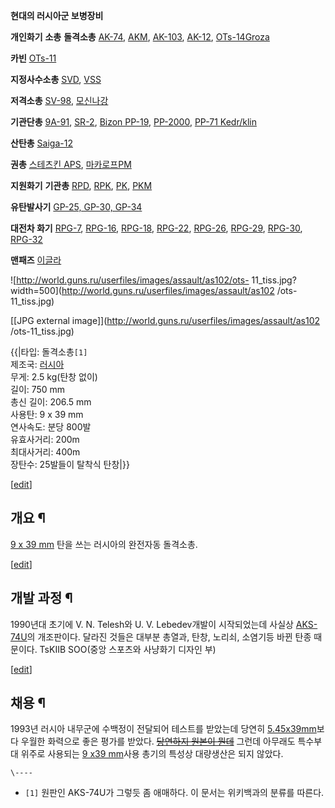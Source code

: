 **현대의 러시아군 보병장비**

**개인화기**
**소총**
**돌격소총**
[AK-74](AK-74.md), [AKM](AKM.md), [AK-103](%EC%88%98%EC%B6%9C%ED%98%95%20AK%20%EC%8B%9C%EB%A6%AC%EC%A6%88#s-2.3.md), [AK-12](AK-12.md), [OTs-14Groza](Groza.md)

**카빈**
[OTs-11](OTs-11.md)

**지정사수소총**
[SVD](SVD.md), [VSS](Vintorez.md)

**저격소총**
[SV-98](SV-98.md), [모신나강](%EB%AA%A8%EC%8B%A0%EB%82%98%EA%B0%95.md)

**기관단총**
[9A-91](9A-91.md), [SR-2](SR-2.md), [Bizon PP-19](Bizon%20PP-19.md),
[PP-2000](PP-2000.md), [PP-71 Kedr/klin](PP-71%20Kedr/klin.md)

**산탄총**
[Saiga-12](Saiga-12.md)

**권총**
[스테츠킨 APS](%EC%8A%A4%ED%85%8C%EC%B8%A0%ED%82%A8%20APS.md), [마카로프PM](%EB%A7%88%EC%B9%B4%EB%A1%9C%ED%94%84%20PM.md)

**지원화기**
**기관총**
[RPD](RPD.md), [RPK](RPK.md), [PK](PK.md), [PKM](PKM.md)

**유탄발사기**
[GP-25, GP-30, GP-34](GP-25.md)

**대전차 화기**
[RPG-7](RPG-7.md), [RPG-16](RPG-16.md), [RPG-18](RPG-18.md),
[RPG-22](RPG-22.md), [RPG-26](RPG-26.md), [RPG-29](RPG-29.md),
[RPG-30](RPG-30.md), [RPG-32](RPG-32.md)

**맨패즈**
[이글라](%EC%9D%B4%EA%B8%80%EB%9D%BC#s-2.md)

  

![http://world.guns.ru/userfiles/images/assault/as102/ots-
11_tiss.jpg?width=500](http://world.guns.ru/userfiles/images/assault/as102
/ots-11_tiss.jpg)

[[JPG external image]](http://world.guns.ru/userfiles/images/assault/as102
/ots-11_tiss.jpg)

{{|타입: 돌격소총`[1]`  
제조국: [러시아](%EB%9F%AC%EC%8B%9C%EC%95%84.md)  
무게: 2.5 kg(탄창 없이)  
길이: 750 mm  
총신 길이: 206.5 mm  
사용탄: 9 x 39 mm  
연사속도: 분당 800발  
유효사거리: 200m  
최대사거리: 400m  
장탄수: 25발들이 탈착식 탄창|}}

[[edit](http://rigvedawiki.net/r1/wiki.php/OTs-11?action=edit&section=1)]

## 개요 ¶

[9 x 39 mm](9%20x%2039%20mm.md) 탄을 쓰는 러시아의 완전자동 돌격소총.  

[[edit](http://rigvedawiki.net/r1/wiki.php/OTs-11?action=edit&section=2)]

## 개발 과정 ¶

  

1990년대 초기에 V. N. Telesh와 U. V. Lebedev개발이 시작되었는데 사실상 [AKS-74U](AKS-74U.md)의
개조판이다. 달라진 것들은 대부분 총열과, 탄창, 노리쇠, 소염기등 바뀐 탄종 때문이다. TsKIIB SOO(중앙 스포츠와 사냥화기 디자인
부)

  

[[edit](http://rigvedawiki.net/r1/wiki.php/OTs-11?action=edit&section=3)]

## 채용 ¶

1993년 러시아 내무군에 수백정이 전달되어 테스트를 받았는데 당연히 [5.45x39mm](5.45x39mm.md)보다 우월한 화력으로
좋은 평가를 받았다. <del>[당연하지 원본이 뭔데</del>](AK-47.md) 그런데 아무래도 특수부대 위주로 사용되는 [9 x39 mm](9%20x%2039%20mm.md)사용 총기의 특성상 대량생산은 되지 않았다.

`\----`

  * `[1]` 원판인 AKS-74U가 그렇듯 좀 애매하다. 이 문서는 위키백과의 분류를 따른다.

